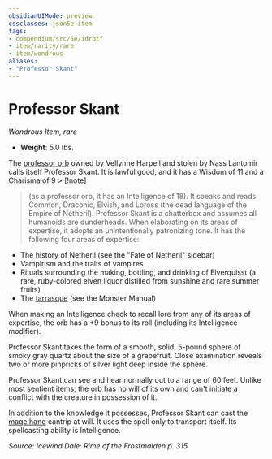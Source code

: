 ```yaml
---
obsidianUIMode: preview
cssclasses: json5e-item
tags:
- compendium/src/5e/idrotf
- item/rarity/rare
- item/wondrous
aliases: 
- "Professor Skant"
---
```

# Professor Skant
*Wondrous Item, rare*  

- **Weight**: 5.0 lbs.

The [professor orb](/Systems/5e/items/professor-orb-wdmm.md) owned by Vellynne Harpell and stolen by Nass Lantomir calls itself Professor Skant. It is lawful good, and it has a Wisdom of 11 and a Charisma of 9 > [!note]
> (as a professor orb, it has an Intelligence of 18). It speaks and reads Common, Draconic, Elvish, and Loross (the dead language of the Empire of Netheril). Professor Skant is a chatterbox and assumes all humanoids are dunderheads. When elaborating on its areas of expertise, it adopts an unintentionally patronizing tone. It has the following four areas of expertise:

- The history of Netheril (see the "Fate of Netheril" sidebar)  
- Vampirism and the traits of vampires  
- Rituals surrounding the making, bottling, and drinking of Elverquisst (a rare, ruby-colored elven liquor distilled from sunshine and rare summer fruits)  
- The [tarrasque](/Systems/5e/bestiary/monstrosity/tarrasque.md) (see the Monster Manual)  

When making an Intelligence check to recall lore from any of its areas of expertise, the orb has a +9 bonus to its roll (including its Intelligence modifier).

Professor Skant takes the form of a smooth, solid, 5-pound sphere of smoky gray quartz about the size of a grapefruit. Close examination reveals two or more pinpricks of silver light deep inside the sphere.

Professor Skant can see and hear normally out to a range of 60 feet. Unlike most sentient items, the orb has no will of its own and can't initiate a conflict with the creature in possession of it.

In addition to the knowledge it possesses, Professor Skant can cast the [mage hand](/Systems/5e/spells/mage-hand.md) cantrip at will. It uses the spell only to transport itself. Its spellcasting ability is Intelligence.

*Source: Icewind Dale: Rime of the Frostmaiden p. 315*